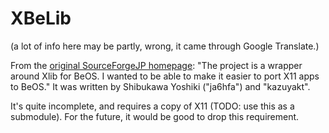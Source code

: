 XBeLib
===========================
(a lot of info here may be partly, wrong, it came through Google Translate.)

From the [original SourceForgeJP homepage](http://sourceforge.jp/projects/bexlib/): "The project is a wrapper around Xlib for BeOS. I wanted to be able to make it easier to port X11 apps to BeOS." It was written by Shibukawa Yoshiki ("ja6hfa") and "kazuyakt".

It's quite incomplete, and requires a copy of X11 (TODO: use this as a submodule). For the future, it would be good to drop this requirement.
